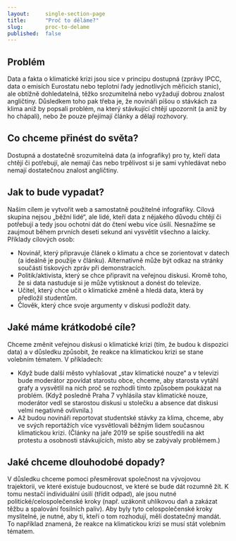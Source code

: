 ```yaml
---
layout:     single-section-page
title:      "Proč to děláme?"
slug:       proc-to-delame
published:  false
---
```


## Problém

Data a fakta o klimatické krizi jsou sice v principu dostupná (zprávy IPCC, data o emisích Eurostatu nebo teplotní řady jednotlivých měřicích stanic), ale obtížně dohledatelná, těžko srozumitelná nebo vyžadují dobrou znalost angličtiny. Důsledkem toho pak třeba je, že novináři píšou o stávkách za klima aniž by popsali problém, na který stávkující chtějí upozornit (a aniž by ho chápali), nebo že pouze přejímají články a dělají rozhovory.

## Co chceme přinést do světa?

Dostupná a dostatečně srozumitelná data (a infografiky) pro ty, kteří data chtějí či potřebují, ale nemají čas nebo trpělivost si je sami vyhledávat nebo nemají dostatečnou znalost angličtiny.

## Jak to bude vypadat?

Naším cílem je vytvořit web a samostatně použitelné infografiky. Cílová skupina nejsou „běžní lidé“, ale lidé, kteří data z nějakého důvodu chtějí či potřebují a tedy jsou ochotni dát do čtení webu více úsilí. Nesnažíme se zaujmout během prvních deseti sekund ani vysvětlit všechno a laicky. Příklady cílových osob:

* Novinář, který připravuje článek o klimatu a chce se zorientovat v datech (a ideálně je použije v článku). Alternativně může být odkaz na stránky součástí tiskových zpráv při demonstracích.
* Politik/aktivista, který se chce připravit na veřejnou diskusi. Kromě toho, že si data nastuduje si je může vytisknout a donést do televize.
* Učitel, který chce učit o klimatické změně a hledá data, která by předložil studentům.
* Člověk, který chce svoje argumenty v diskusi podložit daty.

## Jaké máme krátkodobé cíle?

Chceme změnit veřejnou diskusi o klimatické krizi (tím, že budou k dispozici data) a v důsledku způsobit, že reakce na klimatickou krizi se stane volebním tématem. V příkladech:

* Když bude další město vyhlašovat „stav klimatické nouze“ a v televizi bude moderátor zpovídat starostu obce, chceme, aby starosta vytáhl grafy a vysvětlil na nich proč se rozhodli tímto způsobem poukázat na problém. (Když posledně Praha 7 vyhlásila stav klimatické nouze, moderátor vedl se starostou diskusi u stolečku a absence dat diskusi velmi negativně ovlivnila.)
* Až budou novináři reportovat studentské stávky za klima, chceme, aby ve svých reportážích více vysvětlovali běžným lidem současnou klimatickou krizi. (Články na jaře 2019 se spíše soustředili na akt protestu a osobnosti stávkujících, místo aby se zabývaly problémem.)

## Jaké chceme dlouhodobé dopady?

V důsledku chceme pomoci přesměrovat společnost na vývojovou trajektorii, ve které existuje budoucnost, ve které se bude dát rozumně žít. K tomu nestačí individuální úsilí (třídit odpad), ale jsou nutné politické/celospolečenské kroky (např. uzákonit uhlíkovou daň a zakázat těžbu a spalování fosilních paliv). Aby byly tyto celospolečenské kroky myslitelné, je nutné, aby ti, kteří o tom rozhodují, měli dostatečný mandát. To například znamená, že reakce na klimatickou krizi se musí stát volebním tématem.  
